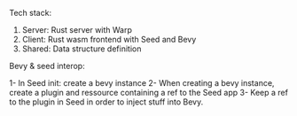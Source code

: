 Tech stack:

1. Server: Rust server with Warp
2. Client: Rust wasm frontend with Seed and Bevy
3. Shared: Data structure definition

Bevy & seed interop:

1- In Seed init: create a bevy instance
2- When creating a bevy instance, create a plugin and ressource containing a ref to the Seed app
3- Keep a ref to the plugin in Seed in order to inject stuff into Bevy.